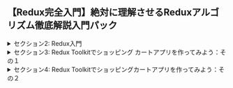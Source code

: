 ## 【Redux完全入門】絶対に理解させるReduxアルゴリズム徹底解説入門パック


<details>
<summary>セクション2: Redux入門</summary>

| NO | 内容 |
| ---- | ---- |
| 6. | 生のReduxで必要なものを書き出してみよう |
| 7. | Store・Action・Reducerを実際にコーディングして用意しよう |
| 8. | Dispatchで通知して新しい状態になったらログに出力してみよう |
| 9. | コードのリファクタリングとReducerを作ろう |
| 10. | 複数のReducerを組み合わせる操作を始めよう |
| 11. | Redux dev Toolsプラグインをインストールしよう |
| 12. | ProviderでグローバルにStoreを利用してみよう |
| 13. | useSelectorのHooksを使って状態にアクセスしよう |
| 14. | 状態更新のためのUIを作成しよう |
| 15. | Actionを作成してuseDispatchでStoreへ通知を出してみよう |
| 16. | payloadを追加して7ずつカウントアップさせよう |

</details>

<details>
<summary>セクション3: Redux Toolkitでショッピング カートアプリを作ってみよう：その１</summary>

| NO | 内容 |
| ---- | ---- |
| 17. | 完成品のデモ紹介 |
| 18. | ショッピングカートプロジェクト用に雛形を作成しよう |
| 19. | Redux ToolkitでStoreを作成してみよう|
| 20. | Sliceを理解して実装してみよう |
| 21. | reducerをstoreに渡して中身を確認してみよう |
| 22. | ナビゲーションバーを作成してみよう |
| 23. | useSelectorでstoreにアクセスして表示してみよう |
| 24. | HeroIconsを利用してカートアイコンを表示しよう |

</details>

<details>
<summary>セクション4: Redux Toolkitでショッピングカートアプリを作ってみよう：その２</summary>

| NO | 内容 |
| ---- | ---- |
| 25.| 商品情報をローカルで定義しておこう |
<!-- | 26.| 買い物かごの中身を出力するコンテナを作成しよう：その１ |
| 27.| |
| 28.| |
| 29.| |
| 30.| |
| 31.| |
| 32.| |
| 33.| |
| 34.| |
| 35.| | -->

</details>



